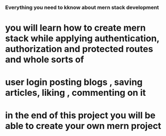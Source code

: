 ###  Everything you need to kknow about mern stack development



# you will learn how to create mern stack while applying authentication, authorization and protected routes and whole sorts of 
# user login posting blogs , saving articles, liking , commenting on it 

# in the end of this project you will be able to create your own mern project
